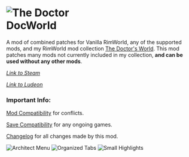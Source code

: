 ![The Doctor](https://i.imgur.com/eJ2Cm9s.png)  
DocWorld
========
A mod of combined patches for Vanilla RimWorld, any of the supported mods, and my RimWorld mod collection [The Doctor's World](https://steamcommunity.com/sharedfiles/filedetails/?id=1568763074). This mod patches many mods not currently included in my collection, **and can be used without any other mods**.

_[Link to Steam](https://steamcommunity.com/sharedfiles/filedetails/?id=1568744597)_

_[Link to Ludeon](https://ludeon.com/forums/index.php?topic=47165.msg447416#msg447416)_

### Important Info:
[Mod Compatibility](https://github.com/DrZhivago1/DocWorld/wiki/2.-Mod-Compatibility) for conflicts.

[Save Compatibility](https://github.com/DrZhivago1/DocWorld/wiki/3.-Save-Compatibility) for any ongoing games.

[Changelog](https://github.com/DrZhivago1/DocWorld/wiki/4.-Changelog) for all changes made by this mod.

![Architect Menu](https://i.imgur.com/R8OMzhl.png)
![Organized Tabs](https://i.imgur.com/97oTK59.png)
![Small Highlights](https://i.imgur.com/KLzds94.png)
